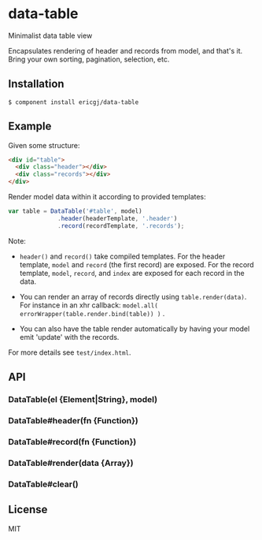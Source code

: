 
# data-table

  Minimalist data table view

  Encapsulates rendering of header and records from model, and that's it.
  Bring your own sorting, pagination, selection, etc.
  
## Installation

    $ component install ericgj/data-table

## Example

Given some structure:
```html
<div id="table">
  <div class="header"></div>
  <div class="records"></div>
</div>
```

Render model data within it according to provided templates:
```javascript
var table = DataTable('#table', model)
              .header(headerTemplate, '.header')
              .record(recordTemplate, '.records');

```

Note:

- `header()` and `record()` take compiled templates.
For the header template, `model` and `record` (the first record) are exposed.
For the record template, `model`, `record`, and `index` are exposed for each
record in the data.

- You can render an array of records directly using `table.render(data)`. 
For instance in an xhr callback: `model.all( errorWrapper(table.render.bind(table)) )` .

- You can also have the table render automatically by having your model emit
'update' with the records.

For more details see `test/index.html`.


## API

### DataTable(el {Element|String}, model)

### DataTable#header(fn {Function})

### DataTable#record(fn {Function})

### DataTable#render(data {Array}) 

### DataTable#clear()


## License

  MIT
